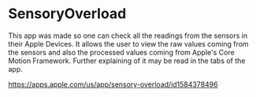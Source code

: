 # SensoryOverload

This app was made so one can check all the readings from the sensors in their Apple Devices. It allows the user to view the raw values coming from the sensors and also the processed values coming from Apple's Core Motion Framework. Further explaining of it may be read in the tabs of the app.

https://apps.apple.com/us/app/sensory-overload/id1584378496
